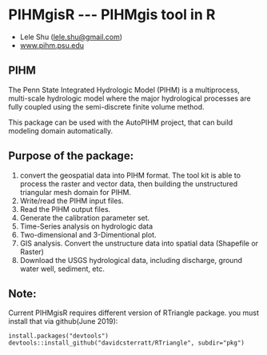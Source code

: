 # PIHMgisR --- PIHMgis tool in R

- Lele Shu (lele.shu@gmail.com)
- www.pihm.psu.edu

## PIHM
The Penn State Integrated Hydrologic Model (PIHM) is a multiprocess, multi-scale hydrologic model where the major hydrological processes are fully coupled using the semi-discrete finite volume method. 

This package can be used with the AutoPIHM project, that can build modeling domain automatically.

## Purpose of the package:
1. convert the geospatial data into PIHM format. The tool kit is able to process the raster and vector data, then building the unstructured triangular mesh domain for PIHM.
2. Write/read the PIHM input files.
3. Read the PIHM output files.
4. Generate the calibration parameter set.
5. Time-Series analysis on hydrologic data
6. Two-dimensional and 3-Dimentional plot.
7. GIS analysis. Convert the unstructure data into spatial data (Shapefile or Raster)
8. Download the USGS hydrological data, including discharge, ground water well, sediment, etc.


## Note:
Current PIHMgisR requires different version of RTriangle package. you must install that via github(June 2019):
```
install.packages("devtools")
devtools::install_github("davidcsterratt/RTriangle", subdir="pkg")
```

